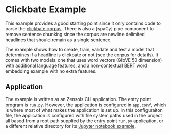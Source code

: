 # Clickbate Example

This example provides a good starting point since it only contains code to
parse the [clickbate corpus].  There is also a [spaCy] pipe component to remove
sentence chunking since the corpus are newline delimited headlines that should
remain as a single sentence.

The example shows how to create, train, validate and test a model that
determines if a headline is clickbate or not (see the corpus for details).  It
comes with two models: one that uses word vectors (GloVE 50 dimension) with
additional language features, and a non-contextual BERT word embedding example
with no extra features.


## Application

The example is written as an Zensols CLI application.  The entry point program
is `run.py`.  However, the application is configured in `app.conf`, which is
where most of what makes the application is set up.  In this configuraiton
file, the application is configured with file system paths used in the project
all based from a root path supplied by the entry point `run.py` application, or
a different relative directory for its [Jupyter notebook example].


<!-- links -->
[clickbate corpus]: https://github.com/bhargaviparanjape/clickbait/tree/master/dataset

[Jupyter notebook example]: https://github.com/plandes/deepnlp/blob/master/example/clickbate/notebook/clickbate.ipynb
